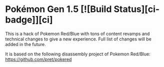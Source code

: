 # Pokémon Gen 1.5 [![Build Status][ci-badge]][ci]

This is a hack of Pokemon Red/Blue with tons of content revamps and technical changes to give a new experience.
Full list of changes will be added in the future.

It is based on the following disassembly project of Pokemon Red/Blue:
https://github.com/pret/pokered


